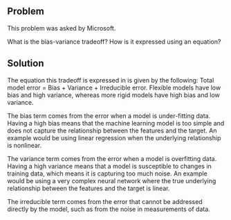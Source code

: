 ## Problem
This problem was asked by Microsoft.

What is the bias-variance tradeoff? How is it expressed using an equation?

## Solution
The equation this tradeoff is expressed in is given by the following: Total model error = Bias + Variance + Irreducible error. Flexible models have low bias and high variance, whereas more rigid models have high bias and low variance.

The bias term comes from the error when a model is under-fitting data. Having a high bias means that the machine learning model is too simple and does not capture the relationship between the features and the target. An example would be using linear regression when the underlying relationship is nonlinear.

The variance term comes from the error when a model is overfitting data. Having a high variance means that a model is susceptible to changes in training data, which means it is capturing too much noise. An example would be using a very complex neural network where the true underlying relationship between the features and the target is linear.

The irreducible term comes from the error that cannot be addressed directly by the model, such as from the noise in measurements of data.
